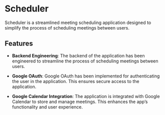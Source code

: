 # Scheduler

Scheduler is a streamlined meeting scheduling application designed to simplify the process of scheduling meetings between users. 

## Features

- **Backend Engineering**: The backend of the application has been engineered to streamline the process of scheduling meetings between users.

- **Google OAuth**: Google OAuth has been implemented for authenticating the user in the application. This ensures secure access to the application.

- **Google Calendar Integration**: The application is integrated with Google Calendar to store and manage meetings. This enhances the app’s functionality and user experience.


